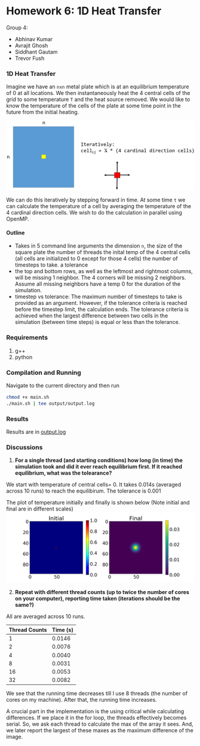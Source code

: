 # Homework 6: 1D Heat Transfer

Group 4: 
- Abhinav Kumar
- Avrajit Ghosh
- Siddhant Gautam
- Trevor Fush

### 1D Heat Transfer

Imagine we have an `nxn` metal plate which is at an equilibrium temperature of 0 at all locations. We then instantaneously heat the 4 central cells of the grid to some temperature `T` and the heat source removed. We would like to know the temperature of the cells of the plate at some time point in the future from the initial heating.

![Heatplate](output/heatplate.jpg?raw=true "Title")

We can do this iteratively by stepping forward in time. At some time `t` we can calculate the temperature of a cell by averaging the temperature of the 4 cardinal direction cells. We wish to do the calculation in parallel using OpenMP.

#### Outline

- Takes in 5 command line arguments
    the dimension `n`, the size of the square plate
    the number of threads
    the inital temp of the 4 central cells (all cells are initialized to 0 except for those 4 cells)
    the number of timesteps to take.
    a tolerance
- the top and bottom rows, as well as the leftmost and rightmost columns, will be missing 1 neighbor. The 4 corners will be missing 2 neighbors. Assume all missing neighbors have a temp 0 for the duration of the simulation.
- timestep vs tolerance: The maximum number of timesteps to take is provided as an argument. However, if the tolerance criteria is reached before the timestep limit, the calculation ends. The tolerance criteria is achieved when the largest difference between two cells in the simulation (between time steps) is equal or less than the tolerance.

### Requirements
1. g++
2. python

### Compilation and Running
Navigate to the current directory and then run
```bash
chmod +x main.sh
./main.sh | tee output/output.log

```


### Results 
Results are in [output.log](output/output.log)

### Discussions
1. **For a single thread (and starting conditions) how long (in time) the simulation took and did it ever reach equilibrium first. If it reached equilibrium, what was the tolearance?**

We start with temperature of central cells= 0. It takes 0.014s (averaged across 10 runs) to reach the equilibirum. The tolerance is 0.001

The plot of temperature initially and finally is shown below (Note initial and final are in different scales)
![Heatplate_Init_Final](output/plate_temperature.png?raw=true "Title")

2. **Repeat with different thread counts (up to twice the number of cores on your computer), reporting time taken (iterations should be the same?)**

All are averaged across 10 runs.

Thread Counts | Time (s)
--------------|---------
1             | 0.0146
2             | 0.0076
4             | 0.0040
8             | 0.0031
16            | 0.0053
32            | 0.0082

We see that the running time decreases till I use 8 threads (the number of cores on my machine). After that, the running time increases.

A crucial part in the implementation is the using critical while calculating differences. If we place it in the for loop, the threads effectively becomes serial. So, we ask each thread to calculate the max of the array it sees. And, we later report the largest of these maxes as the maximum difference of the image.

